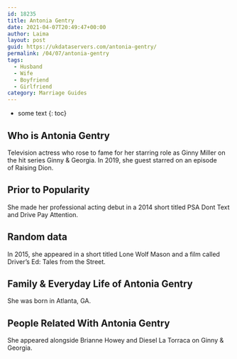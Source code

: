 ```yaml
---
id: 18235
title: Antonia Gentry
date: 2021-04-07T20:49:47+00:00
author: Laima
layout: post
guid: https://ukdataservers.com/antonia-gentry/
permalink: /04/07/antonia-gentry
tags:
  - Husband
  - Wife
  - Boyfriend
  - Girlfriend
category: Marriage Guides
---
```


* some text
{: toc}


## Who is Antonia Gentry
                  
                  
                  
Television actress who rose to fame for her starring role as Ginny Miller on the hit series Ginny & Georgia. In 2019, she guest starred on an episode of Raising Dion.
                  
              
            
              
            
                
                
                
## Prior to Popularity
                  
                  
                  
She made her professional acting debut in a 2014 short titled PSA Dont Text and Drive Pay Attention.
                  
              
            
              
            
                
                
                
## Random data
                  
                  
                  
In 2015, she appeared in a short titled Lone Wolf Mason and a film called Driver&#8217;s Ed: Tales from the Street.
                  
              
            
              
            
                
                
                
## Family & Everyday Life of Antonia Gentry
                  
                  
                  
She was born in Atlanta, GA.
                  
              
            
              
            
                
                
                
## People Related With Antonia Gentry
                  
                  
                  
She appeared alongside Brianne Howey and Diesel La Torraca on Ginny & Georgia.
                  
              
            
              
            
                
              
            
              
              
            
            
              
            
          
          
          